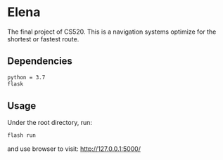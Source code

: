 # Elena
The final project of CS520. This is a navigation systems optimize for the shortest or fastest route.

## Dependencies
```bash
python = 3.7
flask
```

## Usage
Under the root directory, run:
```bash
flash run
```

and use browser to visit: http://127.0.0.1:5000/
